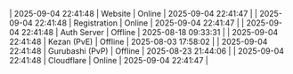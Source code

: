 | 2025-09-04 22:41:48 | Website | Online | 2025-09-04 22:41:47 |
| 2025-09-04 22:41:48 | Registration | Online | 2025-09-04 22:41:47 |
| 2025-09-04 22:41:48 | Auth Server | Offline | 2025-08-18 09:33:31 |
| 2025-09-04 22:41:48 | Kezan (PvE) | Offline | 2025-08-03 17:58:02 |
| 2025-09-04 22:41:48 | Gurubashi (PvP) | Offline | 2025-08-23 21:44:06 |
| 2025-09-04 22:41:48 | Cloudflare | Online | 2025-09-04 22:41:47 |
